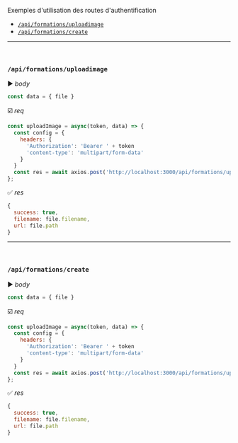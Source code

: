 Exemples d'utilisation des routes d'authentification
- [`/api/formations/uploadimage`](#apiformationsuploadimage)
- [`/api/formations/create`](#apiformationscreate)

<hr />
<br />

### `/api/formations/uploadimage`
:arrow_forward: *body*
```javascript
const data = { file }
```
:ballot_box_with_check: *req*
```javascript
const uploadImage = async(token, data) => {
  const config = {
    headers: {
      'Authorization': 'Bearer ' + token
      'content-type': 'multipart/form-data'
    }
  }
  const res = await axios.post('http://localhost:3000/api/formations/uploadimage', data, config );
};
```
:white_check_mark: *res*
```javascript
{
  success: true,
  filename: file.filename,
  url: file.path
}
```
<hr />
<br />

### `/api/formations/create`
:arrow_forward: *body*
```javascript
const data = { file }
```
:ballot_box_with_check: *req*
```javascript
const uploadImage = async(token, data) => {
  const config = {
    headers: {
      'Authorization': 'Bearer ' + token
      'content-type': 'multipart/form-data'
    }
  }
  const res = await axios.post('http://localhost:3000/api/formations/uploadimage', data, config );
};
```
:white_check_mark: *res*
```javascript
{
  success: true,
  filename: file.filename,
  url: file.path
}
```

